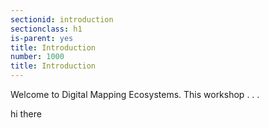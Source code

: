 ```yaml
---
sectionid: introduction
sectionclass: h1
is-parent: yes
title: Introduction
number: 1000
title: Introduction
---
```


Welcome to Digital Mapping Ecosystems. This workshop . . .












hi there
